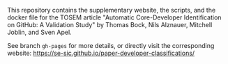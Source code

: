 This repository contains the supplementary website, the scripts, and the docker file for the TOSEM article "Automatic Core-Developer Identification on GitHub: A Validation Study" by Thomas Bock, Nils Alznauer, Mitchell Joblin, and Sven Apel.

See branch `gh-pages` for more details, or directly visit the corresponding website: https://se-sic.github.io/paper-developer-classifications/
